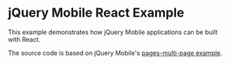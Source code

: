 jQuery Mobile React Example
===========================

This example demonstrates how jQuery Mobile applications can be built with React.

The source code is based on jQuery Mobile's [pages-multi-page example](https://github.com/jquery/jquery-mobile/tree/master/demos/pages-multi-page).
